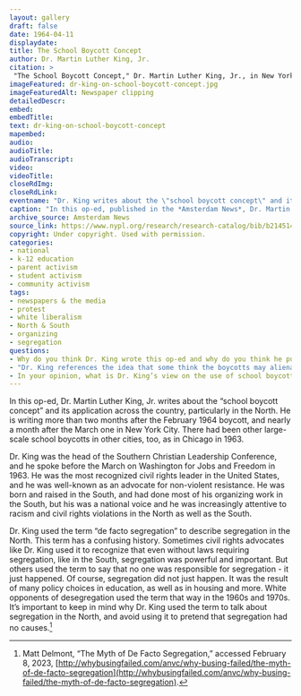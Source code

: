 ```yaml
--- 
layout: gallery
draft: false
date: 1964-04-11
displaydate: 
title: The School Boycott Concept
author: Dr. Martin Luther King, Jr.
citation: >
 "The School Boycott Concept," Dr. Martin Luther King, Jr., in New York City Civil Rights History Project, Accessed: [Month Day, Year], https://nyccivilrightshistory.org/gallery/dr-king-on-school-boycott-concept.
imageFeatured: dr-king-on-school-boycott-concept.jpg
imageFeaturedAlt: Newspaper clipping
detailedDescr: 
embed: 
embedTitle: 
text: dr-king-on-school-boycott-concept
mapembed: 
audio: 
audioTitle: 
audioTranscript: 
video: 
videoTitle: 
closeRdImg: 
closeRdLink: 
eventname: "Dr. King writes about the \"school boycott concept\" and it's application across the country."
caption: "In this op-ed, published in the *Amsterdam News*, Dr. Martin Luther King, Jr. writes about the \"school boycott concept\" and its application across the country, particularly in the North."
archive_source: Amsterdam News
source_link: https://www.nypl.org/research/research-catalog/bib/b21451436
copyright: Under copyright. Used with permission.
categories: 
- national
- k-12 education
- parent activism
- student activism
- community activism
tags: 
- newspapers & the media
- protest
- white liberalism
- North & South 
- organizing
- segregation
questions:
- Why do you think Dr. King wrote this op-ed and why do you think he published it in the *Amsterdam News?* Who was the intended audience and what was his intended purpose?
- "Dr. King references the idea that some think the boycotts may alienate certain \"allies\"in the movement. To whom do you think he is referring? What is his response to that idea?"
- In your opinion, what is Dr. King’s view on the use of school boycotts?
--- 
```


In this op-ed, Dr. Martin Luther King, Jr. writes about the “school boycott concept” and its application across the country, particularly in the North. He is writing more than two months after the February 1964 boycott, and nearly a month after the March one in New York City. There had been other large-scale school boycotts in other cities, too, as in Chicago in 1963.

Dr. King was the head of the Southern Christian Leadership Conference, and he spoke before the March on Washington for Jobs and Freedom in 1963. He was the most recognized civil rights leader in the United States, and he was well-known as an advocate for non-violent resistance. He was born and raised in the South, and had done most of his organizing work in the South, but his was a national voice and he was increasingly attentive to racism and civil rights violations in the North as well as the South.

Dr. King used the term “de facto segregation” to describe segregation in the North. This term has a confusing history. Sometimes civil rights advocates like Dr. King used it to recognize that even without laws requiring segregation, like in the South, segregation was powerful and important. But others used the term to say that no one was responsible for segregation - it just happened. Of course, segregation did not just happen. It was the result of many policy choices in education, as well as in housing and more. White opponents of desegregation used the term that way in the 1960s and 1970s. It’s important to keep in mind why Dr. King used the term to talk about segregation in the North, and avoid using it to pretend that segregation had no causes.[^1]

[^1]: Matt Delmont, “The Myth of De Facto Segregation,” accessed February 8, 2023, [http://whybusingfailed.com/anvc/why-busing-failed/the-myth-of-de-facto-segregation](http://whybusingfailed.com/anvc/why-busing-failed/the-myth-of-de-facto-segregation).
